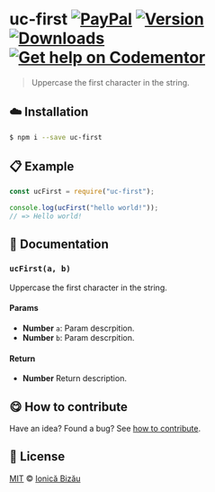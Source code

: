 # uc-first [![PayPal](https://img.shields.io/badge/%24-paypal-f39c12.svg)][paypal-donations] [![Version](https://img.shields.io/npm/v/uc-first.svg)](https://www.npmjs.com/package/uc-first) [![Downloads](https://img.shields.io/npm/dt/uc-first.svg)](https://www.npmjs.com/package/uc-first) [![Get help on Codementor](https://cdn.codementor.io/badges/get_help_github.svg)](https://www.codementor.io/johnnyb?utm_source=github&utm_medium=button&utm_term=johnnyb&utm_campaign=github)

> Uppercase the first character in the string.

## :cloud: Installation
    
```sh
$ npm i --save uc-first
```

            
## :clipboard: Example

        

```js
const ucFirst = require("uc-first");

console.log(ucFirst("hello world!"));
// => Hello world!
```
    
## :memo: Documentation
        
### `ucFirst(a, b)`
Uppercase the first character in the string.

#### Params
- **Number** `a`: Param descrpition.
- **Number** `b`: Param descrpition.

#### Return
- **Number** Return description.

        
## :yum: How to contribute
Have an idea? Found a bug? See [how to contribute][contributing].

## :scroll: License
    
[MIT][license] © [Ionică Bizău][website]
    
[paypal-donations]: https://www.paypal.com/cgi-bin/webscr?cmd=_s-xclick&hosted_button_id=RVXDDLKKLQRJW
[donate-now]: http://i.imgur.com/6cMbHOC.png

[license]: http://showalicense.com/?fullname=Ionic%C4%83%20Biz%C4%83u%20%3Cbizauionica%40gmail.com%3E%20(http%3A%2F%2Fionicabizau.net)&year=2016#license-mit
[website]: http://ionicabizau.net
[contributing]: /CONTRIBUTING.md
[docs]: /DOCUMENTATION.md